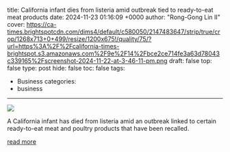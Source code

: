 title: California infant dies from listeria amid outbreak tied to ready-to-eat meat products
date: 2024-11-23 01:16:09 +0000
author: "Rong-Gong Lin II"
cover: https://ca-times.brightspotcdn.com/dims4/default/c580050/2147483647/strip/true/crop/1268x713+0+499/resize/1200x675!/quality/75/?url=https%3A%2F%2Fcalifornia-times-brightspot.s3.amazonaws.com%2F9e%2F14%2Fbce2ce714fe3a63d78043c339165%2Fscreenshot-2024-11-22-at-3-46-11-pm.png
draft: false
top: false
type: post
hide: false
toc: false
tags:
  - Business
categories:
  - business
---

![](https://ca-times.brightspotcdn.com/dims4/default/c580050/2147483647/strip/true/crop/1268x713+0+499/resize/1200x675!/quality/75/?url=https%3A%2F%2Fcalifornia-times-brightspot.s3.amazonaws.com%2F9e%2F14%2Fbce2ce714fe3a63d78043c339165%2Fscreenshot-2024-11-22-at-3-46-11-pm.png)

A California infant has died from listeria amid an outbreak linked to certain ready-to-eat meat and poultry products that have been recalled.

[read more](https://www.latimes.com/california/story/2024-11-22/california-infant-dies-from-listeria-amid-outbreak-tied-to-ready-to-eat-meat-products)
